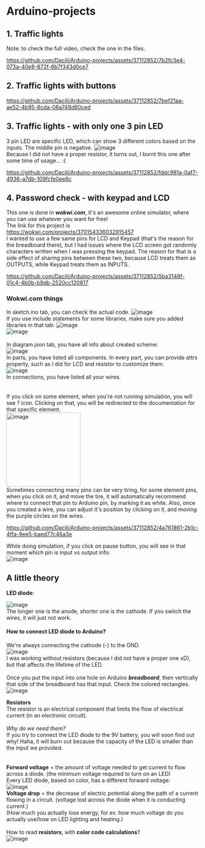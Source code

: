 # Arduino-projects


## 1. Traffic lights    
Note: to check the full video, check the one in the files.  

https://github.com/Dacili/Arduino-projects/assets/37112852/7b2fc3e4-073a-40e8-872f-6b7f343d0ce7

## 2. Traffic lights with buttons




https://github.com/Dacili/Arduino-projects/assets/37112852/7bef21aa-ae52-4b95-8cda-08a748d80ced


## 3. Traffic lights - with only one 3 pin LED

3 pin LED are specific LED, which can show 3 different colors based on the inputs. The middle pin is negative.
![image](https://github.com/Dacili/Arduino-projects/assets/37112852/b949792d-b3ea-4e4a-a7f3-23a994145578)  
Because I did not have a proper resistor, it turns out, I burnt this one after some time of usage... :(  



https://github.com/Dacili/Arduino-projects/assets/37112852/fddc991a-0af7-4936-a7db-109fcfe0ee6c

## 4. Password check - with keypad and LCD  
This one is done in ***wokwi.com***, it's an awesome online simulator, where you can use whatever you want for free!   
The link for this project is https://wokwi.com/projects/370154336032915457   
I wanted to use a few same pins for LCD and Keypad (that's the reason for the breadboard there), but I had issues where the LCD screen got randomly characters written when I was pressing the keypad. The reason for that is a side effect of sharing pins between these two, because LCD treats them as OUTPUTS, while Keypad treats them as INPUTS.

https://github.com/Dacili/Arduino-projects/assets/37112852/5ba3148f-01c4-4b0b-b9db-2520cc120817

### Wokwi.com things
In sketch.ino tab, you can check the actual code. ![image](https://github.com/Dacili/Arduino-projects/assets/37112852/197c736a-2ed6-484a-9530-f8240ab484d1)   
If you use include statements for some libraries, make sure you added libraries in that tab: ![image](https://github.com/Dacili/Arduino-projects/assets/37112852/683cbaab-20a8-4e8c-af15-e1f0ab1ea2be)  
![image](https://github.com/Dacili/Arduino-projects/assets/37112852/c50404e2-ae4a-48ae-abce-fcafacdba65c)  
<br/>
In diagram.json tab, you have all info about created scheme:  
![image](https://github.com/Dacili/Arduino-projects/assets/37112852/6571b846-ec7b-49e0-bb38-dd0161d67bf9)  
In parts, you have listed all components. In every part, you can provide attrs property, such as I did for LCD and resistor to customize them.  
![image](https://github.com/Dacili/Arduino-projects/assets/37112852/65759d78-b247-45be-af21-ca936acbcf94)   
In connections, you have listed all your wires.   
<br/>  
If you click on some element, when you're not running simulation, you will see ? icon. Clicking on that, you will be redirected to the documentation for that specific element.    
<img width="194" alt="image" src="https://github.com/Dacili/Arduino-projects/assets/37112852/884c8004-6b86-4d64-97fb-9d32f415287d">   
Sometimes connecting many pins can be very tiring, for some element pins, when you click on it, and move the tire, it will automatically recommend where to connect that pin to Arduino pin, by marking it as white. Also, once you created a wire, you can adjust it's position by clicking on it, and moving the purple circles on the wires.   


https://github.com/Dacili/Arduino-projects/assets/37112852/4a761861-2b1c-4ffa-9ee5-baed77c46a3e  

While doing simulation, if you click on pause button, you will see in that moment which pin is input vs output info:  
![image](https://github.com/Dacili/Arduino-projects/assets/37112852/faddb15a-5e87-4836-b33f-f4ffe7b3d2c7)  


## A little theory 

**LED diode:**  


![image](https://github.com/Dacili/Arduino-projects/assets/37112852/87264161-2ad0-45e4-96d1-92e1480de292)  
The longer one is the anode, shorter one is the cathode. If you switch the wires, it will just not work.   
#### How to connect LED diode to Arduino?  
We're always connecting the cathode (-) to the GND.   
![image](https://github.com/Dacili/Arduino-projects/assets/37112852/5bb9c8ee-4708-4dac-bec3-a1bb1ff03225)  
I was working without resistors (because I did not have a proper one xD), but that affects the lifetime of the LED. 
<br/><br/>
Once you put the input into one hole on Arduino ***breadboard***, then vertically that side of the breadboard has that input. Check the colored rectangles.  
![image](https://github.com/Dacili/Arduino-projects/assets/37112852/db512a99-638c-4f88-a300-88a590ecfec1)

**Resistors**  
The resistor is an electrical component that limits the flow of electrical current (in an electronic circuit).<br/><br/>
*Why do we need them?*  
If you try to connect the LED diode to the 9V battery, you will soon find out why! Haha, it will burn out because the capacity of the LED is smaller than the input we provided.   
 <br/><br/>
  **Forward voltage** = the amount of voltage needed to get current to flow across a diode. (the minimum voltage required to turn on an LED)<br/> 
 Every LED diode, based on color, has a different forward voltage:  
 ![image](https://github.com/Dacili/Arduino-projects/assets/37112852/6f3570ab-638d-4a6b-a522-574af32754c9)   
 **Voltage drop** = the decrease of electric potential along the path of a current flowing in a circuit. (voltage lost across the diode when it is conducting current.)    
 (How much you actually lose energy, for ex. how much voltage do you actually use/lose on LED lighting and heating.)  
<br/>
How to read **resistors**, with **color code calculations**?  
 ![image](https://github.com/Dacili/Arduino-projects/assets/37112852/49985f44-1b95-4fdf-b2ed-c2c75593a6c8)    <br/><br/>




